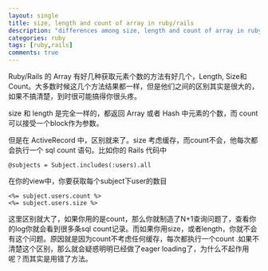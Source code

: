 ```yaml
---
layout: single
title: size, length and count of array in ruby/rails
description: "differences among size, length and count of array in ruby and rails"
categories: ruby
tags: [ruby,rails]
comments: true
---
```


Ruby/Rails 的 Array 有好几种获取元素个数的方法有好几个，Length, Size和Count。大多数时候这几个方法结果都一样，但是他们之间的区别其实是很大的，如果不搞清楚，到时很可能搞得你很头疼。

size 和 length 是完全一样的，都返回 Array 或者 Hash 中元素的个数，而 count 可以接受一个block作为参数。

但是在 ActiveRecord 中，区别就来了。size 考虑缓存，而count不会，他每次都会执行一个 sql count 语句。比如你的 Rails 代码中

	@subjects = Subject.includes(:users).all

在你的view中，你要获取每个subject下user的数目

	<%= subject.users.count %>
	<%= subject.users.size %>

这里区别就大了，如果你用的是count，那么你就制造了N+1查询问题了，查看你的log你就会看到很多条sql count记录。而如果你用size，或者length，你就不会有这个问题。原因就是因为count不考虑任何缓存，每次都执行一个count
.如果不清楚这个区别，那么就会疑惑明明已经做了eager loading了，为什么不起作用呢？而其实是用错了方法。



